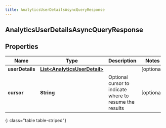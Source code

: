 ```yaml
---
title: AnalyticsUserDetailsAsyncQueryResponse
---
```

## AnalyticsUserDetailsAsyncQueryResponse


## Properties

| Name | Type | Description | Notes |
| ------------ | ------------- | ------------- | ------------- |
| **userDetails** | <!----><!---->[**List&lt;AnalyticsUserDetail&gt;**](AnalyticsUserDetail.html)<!----> |  |  [optional] |
| **cursor** | <!----><!---->**String**<!----> | Optional cursor to indicate where to resume the results |  [optional] |
{: class="table table-striped"}




